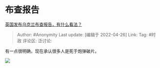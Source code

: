 # 布查报告
[英国发布乌克兰布查报告，有什么看法？](https://www.zhihu.com/question/529886967/answer/2458414308)

> Author: #Anonymity
> Last update: [编辑于 2022-04-26]
> Link:
> Tag: #时政
> 评论区:
> 泛讨论:

有一点很明确，现在承认很多人是死于炮弹破片。

![](https://pica.zhimg.com/80/v2-5d03564c0329513e34176e6a8e248da4_1440w.webp?source=c8b7c179)
